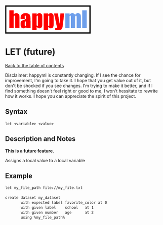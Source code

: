 ![happyml](../../happyml.png)

# LET (future)
[Back to the table of contents](../README.md)

Disclaimer: happyml is constantly changing. If I see the chance for improvement, I'm going to take it. I hope that you get value out of it,
but don't be shocked if you see changes. I'm trying to make it better, and if I find something doesn't feel right or good to me, I won't hessitate
to rewrite how it works. I hope you can appreciate the spirit of this project.

## Syntax

```happyml
let <variable> <value>
```

## Description and Notes
**This is a future feature.**

Assigns a local value to a local variable




## Example

```happyml
let my_file_path file://my_file.txt

create dataset my_dataset
       with expected label favorite_color at 0
       with given label    school   at 1
       with given number   age      at 2
       using %my_file_path%
```
